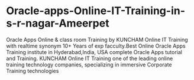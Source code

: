 # Oracle-apps-Online-IT-Training-in-s-r-nagar-Ameerpet
Oracle Apps Online &amp; class room Training by KUNCHAM Online IT Training with realtime synonym 10+ Years of exp facculty.Best Online Oracle Apps Training institute in  Hyderabad,India, USA complete Oracle Apps tutorial and Training. KUNCHAM Online IT Training one of the leading online training technology companies, specializing in immersive Corporate Training technologies
